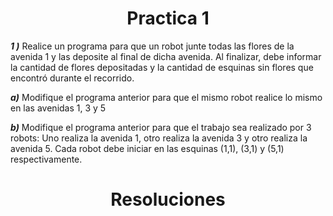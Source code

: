 <h1 align="center">Practica 1</h1>



***1 )*** Realice un programa para que un robot junte todas las flores de la avenida 1 y las deposite al final de dicha avenida. Al finalizar, debe informar la cantidad de flores depositadas y la cantidad de esquinas sin flores que encontró durante el recorrido.

***a)*** Modifique el programa anterior para que el mismo robot realice lo mismo en las avenidas 1, 3 y 5

***b)*** Modifique el programa anterior para que el trabajo sea realizado por 3 robots: Uno realiza la avenida 1, otro realiza la avenida 3 y otro realiza la avenida 5. Cada robot debe iniciar en las esquinas (1,1), (3,1) y (5,1) respectivamente. 

<h1 align="center">Resoluciones</h1>

